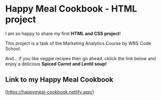 # Happy Meal Cookbook - HTML project

I am so happy to share my first **HTML and CSS project**! 

This project is a task of the Marketing Analytics Course by WBS Code School.

And... if you like veggie recipes then go ahead, cklick the link below and enjoy a delicious **Spiced Carrot and Lentil soup!**




## Link to my Happy Meal Cookbook

[https://happymeal-cookbook.netlify.app/)
